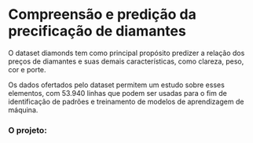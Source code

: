 # Compreensão e predição da precificação de diamantes

O dataset diamonds tem como principal propósito predizer a relação dos preços de diamantes e suas demais características, como clareza, peso, cor e porte.

Os dados ofertados pelo dataset permitem um estudo sobre esses elementos, com 53.940 linhas que podem ser usadas para o fim de identificação de padrões e treinamento de modelos de aprendizagem de máquina.

### O projeto: